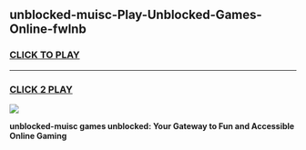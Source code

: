 
## unblocked-muisc-Play-Unblocked-Games-Online-fwlnb
<h3>
<a href="https://premium76.site?title=unblocked-muisc&ref=25A">CLICK TO PLAY</a></h3>
<hr>

<h3>
<a href="https://premium76.site?title=unblocked-muisc&ref=25A">CLICK 2 PLAY</a>
  
</h3>

<a href="https://premium76.site?title=unblocked-muisc&ref=25A"><img src="https://clearcache.store/games.png"></a>


**unblocked-muisc games unblocked: Your Gateway to Fun and Accessible Online Gaming**
